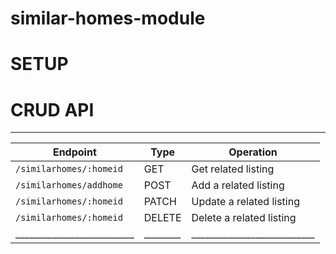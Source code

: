 # similar-homes-module

# SETUP

# CRUD API

_________________________________________________________________
| Endpoint                 | Type   | Operation                 |
|--------------------------|--------|---------------------------|
| `/similarhomes/:homeid`  | GET    | Get related listing       |
| `/similarhomes/addhome`  | POST   | Add a related listing     |
| `/similarhomes/:homeid`  | PATCH  | Update a related listing  |
| `/similarhomes/:homeid`  | DELETE | Delete a related listing  |
|__________________________|________|___________________________|

